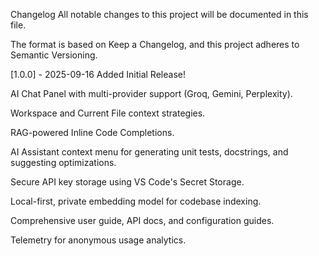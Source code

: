 Changelog
All notable changes to this project will be documented in this file.

The format is based on Keep a Changelog,
and this project adheres to Semantic Versioning.

[1.0.0] - 2025-09-16
Added
Initial Release!

AI Chat Panel with multi-provider support (Groq, Gemini, Perplexity).

Workspace and Current File context strategies.

RAG-powered Inline Code Completions.

AI Assistant context menu for generating unit tests, docstrings, and suggesting optimizations.

Secure API key storage using VS Code's Secret Storage.

Local-first, private embedding model for codebase indexing.

Comprehensive user guide, API docs, and configuration guides.

Telemetry for anonymous usage analytics.